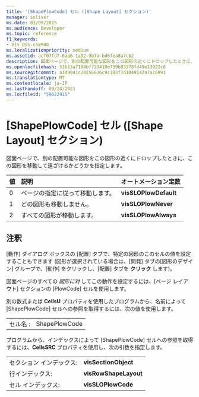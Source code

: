 ```yaml
---
title: '[ShapePlowCode] セル ([Shape Layout] セクション)'
manager: soliver
ms.date: 03/09/2015
ms.audience: Developer
ms.topic: reference
f1_keywords:
- Vis_DSS.chm900
ms.localizationpriority: medium
ms.assetid: acf07fd7-6aa6-1a92-9b7a-bd6fea8a7cb2
description: 図面ページで、別の配置可能な図形をこの図形の近くにドロップしたときに、この図形を移動して遠ざけるかどうかを指定します。
ms.openlocfilehash: 53b13a7194bf723410e739b83378fd49e13022c6
ms.sourcegitcommit: a1d9041c20256616c9c183f7d1049142a7ac6991
ms.translationtype: MT
ms.contentlocale: ja-JP
ms.lasthandoff: 09/24/2021
ms.locfileid: "59622915"
---
```

# <a name="shapeplowcode-cell-shape-layout-section"></a>[ShapePlowCode] セル ([Shape Layout] セクション)

図面ページで、別の配置可能な図形をこの図形の近くにドロップしたときに、この図形を移動して遠ざけるかどうかを指定します。
  
|**値**|**説明**|**オートメーション定数**|
|:-----|:-----|:-----|
|0  <br/> |ページの指定に従って移動します。  <br/> |**visSLOPlowDefault** <br/> |
|1  <br/> |どの図形も移動しません。  <br/> |**visSLOPlowNever** <br/> |
|2  <br/> |すべての図形が移動します。  <br/> |**visSLOPlowAlways** <br/> |
   
## <a name="remarks"></a>注釈

[動作] ダイアログ ボックスの [配置] タブで、特定の図形のこのセルの値を設定することもできます (図形が選択されている場合は、[開発] タブの[図形のデザイン] グループで、[動作] をクリックし、[配置] タブを **クリック** します)。  [](run-in-developer-mode-display-the-developer-tab.md) 
  
図面ページのすべての  *図形に対*  してこの動作を設定するには、[ページ レイアウト] セクションの [PlowCode] セルを使用します。 
  
別の数式または **CellsU** プロパティを使用したプログラムから、名前によって [ShapePlowCode] セルへの参照を取得するには、次の値を使用します。 
  
|||
|:-----|:-----|
|セル名 :  <br/> |ShapePlowCode  <br/> |
   
プログラムから、インデックスによって [ShapePlowCode] セルへの参照を取得するには、**CellsSRC** プロパティを使用し、次の引数を指定します。 
  
|||
|:-----|:-----|
|セクション インデックス:  <br/> |**visSectionObject** <br/> |
|行インデックス:  <br/> |**visRowShapeLayout** <br/> |
|セル インデックス:  <br/> |**visSLOPlowCode** <br/> |
   

